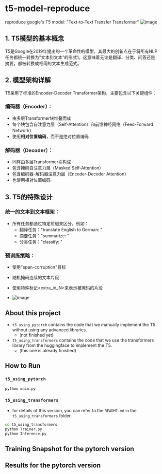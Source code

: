 # t5-model-reproduce
reproduce google's T5 model: "Text-to-Text Transfer Transformer"
![image](https://github.com/user-attachments/assets/5d2886f5-812a-412a-b602-8e5c715676a7)


## 1. T5模型的基本概念
T5是Google在2019年提出的一个革命性的模型，其最大的创新点在于将所有NLP任务都统一转换为"文本到文本"的形式1。这意味着无论是翻译、分类、问答还是摘要，都被转换成相同的文本生成范式。

## 2. 模型架构详解
T5采用了标准的Encoder-Decoder Transformer架构，主要包含以下关键组件：

### 编码器（Encoder）：
- 由多层Transformer块堆叠而成
- 每个块包含自注意力层（Self-Attention）和前馈神经网络（Feed-Forward Network）
- 使用**相对位置编码**，而不是绝对位置编码

### 解码器（Decoder）：
- 同样由多层Transformer块构成
- 包含掩码自注意力层（Masked Self-Attention）
- 包含编码器-解码器注意力层（Encoder-Decoder Attention）
- 也使用相对位置编码


## 3. T5的特殊设计
### 统一的文本到文本框架：
- 所有任务都通过特定前缀来区分，例如：
  - 翻译任务："translate English to German: "
  - 摘要任务："summarize: "
  - 分类任务："classify: "

### 预训练策略：
- 使用"span-corruption"目标
- 随机掩码连续的文本片段
- 使用特殊标记<extra_id_N>来表示被掩码的片段

- ![image](https://github.com/user-attachments/assets/ed4c5e62-b6a5-43cf-aa97-c6fcbc3dc066)




## About this project
- `t5_using_pytorch` contains the code that we manually implement the T5 without using any advanced libraries.
  - (not finished yet)
- `t5_using_transformers` contains the code that we use the transformers library from the huggingface to implement the T5. 
  - (this one is already finished)





## How to Run
### `t5_using_pytorch`
```bash
python main.py
```

### `t5_using_transformers`
- for details of this version, you can refer to the `README.md` in the `t5_using_transformers` folder.
```bash
cd t5_using_transformers
python Trainer.py
python Inference.py
```




## Training Snapshot for the pytorch version





## Results for the pytorch version



